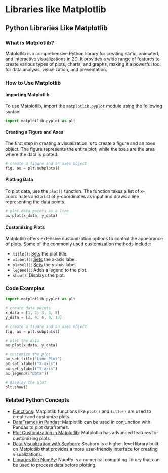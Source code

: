 # Libraries like Matplotlib 
## Python Libraries Like Matplotlib

### What is Matplotlib?
Matplotlib is a comprehensive Python library for creating static, animated, and interactive visualizations in 2D. It provides a wide range of features to create various types of plots, charts, and graphs, making it a powerful tool for data analysis, visualization, and presentation.

### How to Use Matplotlib

#### Importing Matplotlib
To use Matplotlib, import the `matplotlib.pyplot` module using the following syntax:
```python
import matplotlib.pyplot as plt
```

#### Creating a Figure and Axes
The first step in creating a visualization is to create a figure and an axes object. The figure represents the entire plot, while the axes are the area where the data is plotted.
```python
# create a figure and an axes object
fig, ax = plt.subplots()
```

#### Plotting Data
To plot data, use the `plot()` function. The function takes a list of x-coordinates and a list of y-coordinates as input and draws a line representing the data points.
```python
# plot data points as a line
ax.plot(x_data, y_data)
```

#### Customizing Plots
Matplotlib offers extensive customization options to control the appearance of plots. Some of the commonly used customization methods include:

- `title()`: [Sets](./../sets/) the plot title.
- `xlabel()`: [Sets](./../sets/) the x-axis label.
- `ylabel()`: [Sets](./../sets/) the y-axis label.
- `legend()`: Adds a legend to the plot.
- `show()`: Displays the plot.

### Code Examples

```python
import matplotlib.pyplot as plt

# create data points
x_data = [1, 2, 3, 4, 5]
y_data = [2, 4, 6, 8, 10]

# create a figure and an axes object
fig, ax = plt.subplots()

# plot the data
ax.plot(x_data, y_data)

# customize the plot
ax.set_title("Line Plot")
ax.set_xlabel("X-axis")
ax.set_ylabel("Y-axis")
ax.legend(["Data"])

# display the plot
plt.show()
```

### Related Python Concepts

- [Functions](./../functions/): Matplotlib functions like `plot()` and `title()` are used to create and customize plots.
- [DataFrames in Pandas](./../dataframes-in-pandas/): Matplotlib can be used in conjunction with Pandas to plot dataframes.
- [Plot Customization in Matplotlib](./../plot-customization-in-matplotlib/): Matplotlib has advanced features for customizing plots.
- [Data Visualization with Seaborn](./../data-visualization-with-seaborn/): Seaborn is a higher-level library built on Matplotlib that provides a more user-friendly interface for creating visualizations.
- [Libraries like NumPy](./../libraries-like-numpy/): NumPy is a numerical computing library that can be used to process data before plotting.